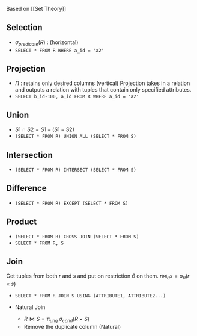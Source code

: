 Based on [[Set Theory]]

## Selection
- $\sigma_{predicate} (R)$ : (horizontal)
- `SELECT * FROM R WHERE a_id = 'a2'`

## Projection
- $\Pi$ : retains only desired columns (vertical)
Projection takes in a relation and outputs a relation with tuples that contain only specified attributes.
- `SELECT b_id-100, a_id FROM R WHERE a_id = 'a2'`

## Union
- $S1 \cap S2 = S1 - (S1 - S2)$
- `(SELECT * FROM R) UNION ALL (SELECT * FROM S)`

## Intersection
- `(SELECT * FROM R) INTERSECT (SELECT * FROM S)`

## Difference
- `(SELECT * FROM R) EXCEPT (SELECT * FROM S)`

## Product
- `(SELECT * FROM R) CROSS JOIN (SELECT * FROM S)`
- `SELECT * FROM R, S`

## Join
Get tuples from both $r$ and $s$ and put on restriction $\theta$ on them.
$r \bowtie_{\theta} s = \sigma_{\theta} (r \times s)$
- `SELECT * FROM R JOIN S USING (ATTRIBUTE1, ATTRIBUTE2...)`

- Natural Join
	- $R \bowtie S = \uppi_{unq} \; \sigma_{cond}(R \times S)$
	- Remove the duplicate column (Natural)